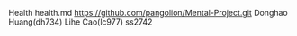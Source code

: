 Health health.md
https://github.com/pangolion/Mental-Project.git
Donghao Huang(dh734)
Lihe Cao(lc977)
ss2742
